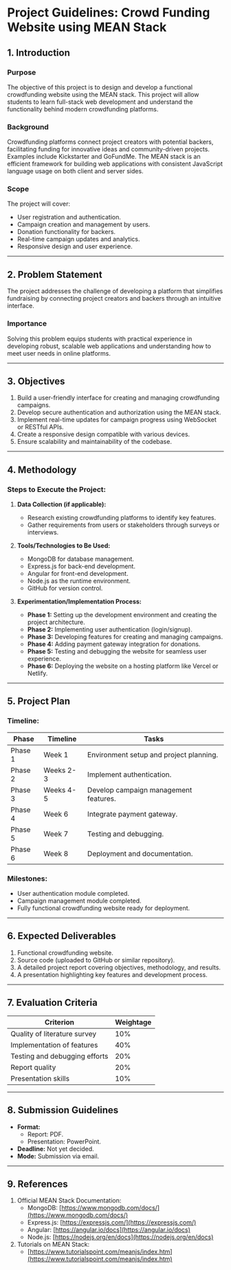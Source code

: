# Project Guidelines: Crowd Funding Website using MEAN Stack

## 1. Introduction

### Purpose
The objective of this project is to design and develop a functional crowdfunding website using the MEAN stack. This project will allow students to learn full-stack web development and understand the functionality behind modern crowdfunding platforms.

### Background
Crowdfunding platforms connect project creators with potential backers, facilitating funding for innovative ideas and community-driven projects. Examples include Kickstarter and GoFundMe. The MEAN stack is an efficient framework for building web applications with consistent JavaScript language usage on both client and server sides.

### Scope
The project will cover:
- User registration and authentication.
- Campaign creation and management by users.
- Donation functionality for backers.
- Real-time campaign updates and analytics.
- Responsive design and user experience.

---

## 2. Problem Statement

The project addresses the challenge of developing a platform that simplifies fundraising by connecting project creators and backers through an intuitive interface.

### Importance
Solving this problem equips students with practical experience in developing robust, scalable web applications and understanding how to meet user needs in online platforms.

---

## 3. Objectives

1. Build a user-friendly interface for creating and managing crowdfunding campaigns.
2. Develop secure authentication and authorization using the MEAN stack.
3. Implement real-time updates for campaign progress using WebSocket or RESTful APIs.
4. Create a responsive design compatible with various devices.
5. Ensure scalability and maintainability of the codebase.

---

## 4. Methodology

### Steps to Execute the Project:
1. **Data Collection (if applicable):**
   - Research existing crowdfunding platforms to identify key features.
   - Gather requirements from users or stakeholders through surveys or interviews.

2. **Tools/Technologies to Be Used:**
   - MongoDB for database management.
   - Express.js for back-end development.
   - Angular for front-end development.
   - Node.js as the runtime environment.
   - GitHub for version control.

3. **Experimentation/Implementation Process:**
   - **Phase 1:** Setting up the development environment and creating the project architecture.
   - **Phase 2:** Implementing user authentication (login/signup).
   - **Phase 3:** Developing features for creating and managing campaigns.
   - **Phase 4:** Adding payment gateway integration for donations.
   - **Phase 5:** Testing and debugging the website for seamless user experience.
   - **Phase 6:** Deploying the website on a hosting platform like Vercel or Netlify.

---

## 5. Project Plan

### Timeline:
| **Phase** | **Timeline** | **Tasks** |
|-----------|--------------|-----------|
| Phase 1   | Week 1       | Environment setup and project planning. |
| Phase 2   | Weeks 2-3    | Implement authentication. |
| Phase 3   | Weeks 4-5    | Develop campaign management features. |
| Phase 4   | Week 6       | Integrate payment gateway. |
| Phase 5   | Week 7       | Testing and debugging. |
| Phase 6   | Week 8       | Deployment and documentation. |

### Milestones:
- User authentication module completed.
- Campaign management module completed.
- Fully functional crowdfunding website ready for deployment.

---

## 6. Expected Deliverables

1. Functional crowdfunding website.
2. Source code (uploaded to GitHub or similar repository).
3. A detailed project report covering objectives, methodology, and results.
4. A presentation highlighting key features and development process.

---

## 7. Evaluation Criteria

| **Criterion**                | **Weightage** |
|-------------------------------|---------------|
| Quality of literature survey  | 10%           |
| Implementation of features    | 40%           |
| Testing and debugging efforts | 20%           |
| Report quality                | 20%           |
| Presentation skills           | 10%           |

---

## 8. Submission Guidelines

- **Format:**
  - Report: PDF.
  - Presentation: PowerPoint.
- **Deadline:** Not yet decided.
- **Mode:** Submission via email.

---

## 9. References

1. Official MEAN Stack Documentation:
   - MongoDB: [https://www.mongodb.com/docs/](https://www.mongodb.com/docs/)
   - Express.js: [https://expressjs.com/](https://expressjs.com/)
   - Angular: [https://angular.io/docs](https://angular.io/docs)
   - Node.js: [https://nodejs.org/en/docs](https://nodejs.org/en/docs)
2. Tutorials on MEAN Stack:
   - [https://www.tutorialspoint.com/meanjs/index.htm](https://www.tutorialspoint.com/meanjs/index.htm)
